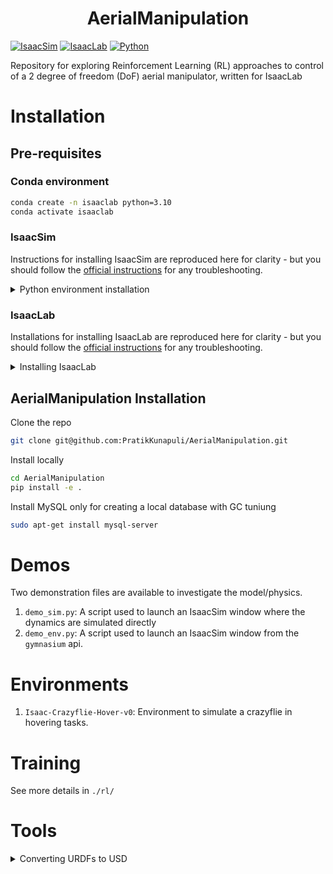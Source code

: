 <h1 align="center">
  <b>AerialManipulation</b><br>
</h1>

[![IsaacSim](https://img.shields.io/badge/IsaacSim-4.1.0-silver.svg)](https://docs.omniverse.nvidia.com/isaacsim/latest/overview.html)
[![IsaacLab](https://img.shields.io/badge/IsaacLab-1.1.0-green.svg)](https://github.com/isaac-sim/IsaacLab/tree/v1.1.0)
[![Python](https://img.shields.io/badge/python-3.10-blue.svg)](https://docs.python.org/3/whatsnew/3.10.html)

Repository for exploring Reinforcement Learning (RL) approaches to control of a 2 degree of freedom (DoF) aerial manipulator, written for IsaacLab

# Installation
## Pre-requisites
### Conda environment 
```bash
conda create -n isaaclab python=3.10
conda activate isaaclab
```
### IsaacSim
Instructions for installing IsaacSim are reproduced here for clarity - but you should follow the [official instructions](https://docs.omniverse.nvidia.com/isaacsim/latest/installation/index.html) for any troubleshooting. 

<details>
<summary>Python environment installation</summary>

```bash
pip install isaacsim==4.1.0.0 --extra-index-url https://pypi.nvidia.com
```
(Optional)
```bash
pip install isaacsim-extscache-physics==4.1.0.0 isaacsim-extscache-kit==4.1.0.0 isaacsim-extscache-kit-sdk==4.1.0.0 --extra-index-url https://pypi.nvidia.com
```
</details>

### IsaacLab
Installations for installing IsaacLab are reproduced here for clarity - but you should follow the [official instructions](https://isaac-sim.github.io/IsaacLab/source/setup/installation/pip_installation.html#installing-isaac-lab) for any troubleshooting. 

<details>
<summary>Installing IsaacLab</summary>

Clone the repo locally
```bash
git clone git@github.com:isaac-sim/IsaacLab.git
```
Install dependencies via `apt`
```bash
sudo apt install cmake build-essential
```
Install the library (this should find the previously created conda env `isaaclab` since it is the default name, but if you changed the name for the conda environment you can specify the env name in this command)
```bash
cd IsaacLab
./isaaclab.sh --install
```
</details>

## AerialManipulation Installation
Clone the repo
```bash
git clone git@github.com:PratikKunapuli/AerialManipulation.git
```

Install locally
```bash
cd AerialManipulation
pip install -e .
```

Install MySQL only for creating a local database with GC tuniung
```bash
sudo apt-get install mysql-server
```

# Demos
Two demonstration files are available to investigate the model/physics. 

1. `demo_sim.py`: A script used to launch an IsaacSim window where the dynamics are simulated directly 
2. `demo_env.py`: A script used to launch an IsaacSim window from the `gymnasium` api. 

# Environments
1. `Isaac-Crazyflie-Hover-v0`: Environment to simulate a crazyflie in hovering tasks.

# Training
See more details in `./rl/`

# Tools
<details>
<summary>Converting URDFs to USD</summary>

```bash
python ./IsaacLab/source/standalone/tools/convert_urdf.py ./AerialManipulation/models/aerial_manipulator_2dof.urdf ./AerialManipulation/models/aerial_manipulator_2dof.usd --merge-joints --make-instanceable
```
</details>